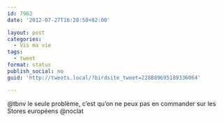 ```yaml
---
id: 7962
date: '2012-07-27T16:28:50+02:00'

layout: post
categories:
  - Vis ma vie
tags:
  - tweet
format: status
publish_social: no
guid: 'http://tweets.local/?birdsite_tweet=228889695189336064'

---
```


@tbnv le seule problème, c’est qu’on ne peux pas en commander sur les Stores européens @noclat